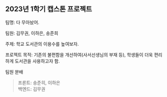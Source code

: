 ## 2023년 1학기 캡스톤 프로젝트 

팀명: 다 무아놨어.

팀원: 김무권, 이하은, 송준희

주제: 학교 도서관의 이용수를 높여보자.

프로젝트 목적: 기존의 불편함을 개선하여(사서선생님의 부재 등), 학생들이 더욱 편리하게 도서관을 사용하고자 함.

팀원 분배
  >프론트: 송준히, 이하은<br>
  >백엔드: 김무권
